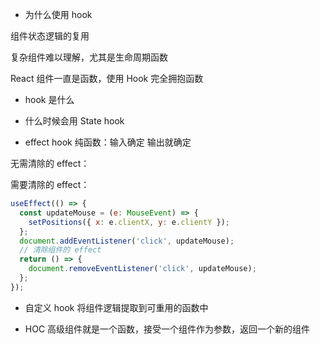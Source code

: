 - 为什么使用 hook

组件状态逻辑的复用

复杂组件难以理解，尤其是生命周期函数

React 组件一直是函数，使用 Hook 完全拥抱函数

- hook 是什么

- 什么时候会用 State hook

- effect hook
  纯函数：输入确定 输出就确定

无需清除的 effect：

需要清除的 effect：

```js
useEffect(() => {
  const updateMouse = (e: MouseEvent) => {
    setPositions({ x: e.clientX, y: e.clientY });
  };
  document.addEventListener('click', updateMouse);
  // 清除组件的 effect
  return () => {
    document.removeEventListener('click', updateMouse);
  };
});
```

- 自定义 hook
将组件逻辑提取到可重用的函数中

- HOC
高级组件就是一个函数，接受一个组件作为参数，返回一个新的组件
